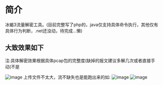 # 简介
冰蝎3流量解密工具。(目前完整写了php的，java仅支持具体命令执行，其他仅有具体行为判断，.net还没动，待完成...懒)

## 大致效果如下
注:具体解密效果根据具体pcap包的完整度(缺掉的报文建议多解几次或者直接手动(不是

![image](https://user-images.githubusercontent.com/38160485/143993343-dd46ba8a-b8d9-4062-adf5-670561bed7d2.png)
上传文件不太大，流不缺失也是能跑出来的如:
![image](https://user-images.githubusercontent.com/38160485/143993921-a88b5241-e19a-427a-8fd9-f3a5088eae21.png)
![image](https://user-images.githubusercontent.com/38160485/143993972-b4d83adf-dff9-4472-85a8-503bdeefe149.png)





